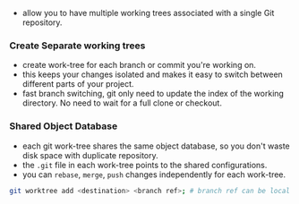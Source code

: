 - allow you to have multiple working trees associated with a single Git repository.
### Create Separate working trees
- create work-tree for each branch or commit you're working on.
- this keeps your changes isolated and makes it easy to switch between different parts of your project.
- fast branch switching, git only need to update the index of the working directory. No need to wait for a full clone or checkout.
### Shared Object Database
- each git work-tree shares the same object database, so you don't waste disk space with duplicate repository.
- the `.git` file in each work-tree points to the shared configurations.
- you can `rebase`, `merge`, `push`  changes independently for each work-tree.

```bash
git worktree add <destination> <branch ref>; # branch ref can be local or remote
```